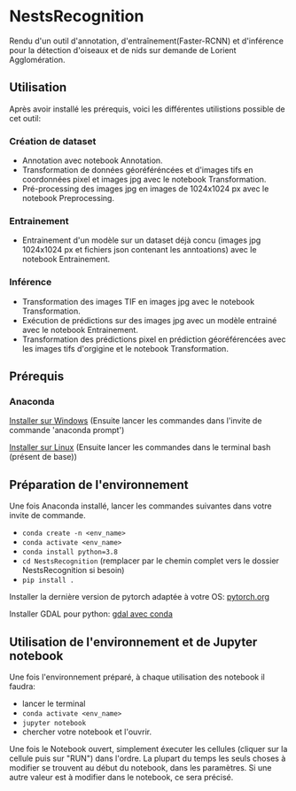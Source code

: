# NestsRecognition
Rendu d'un outil d'annotation, d'entraînement(Faster-RCNN) et d'inférence pour la détection d'oiseaux et de nids sur demande de Lorient Agglomération.

## Utilisation
Après avoir installé les prérequis, voici les différentes utilistions possible de cet outil:

### Création de dataset
- Annotation avec notebook Annotation.
- Transformation de données géoréféréncées et d'images tifs en coordonnées pixel et images jpg avec le notebook Transformation.
- Pré-processing des images jpg en images de 1024x1024 px avec le notebook Preprocessing. 

### Entrainement
- Entrainement d'un modèle sur un dataset déjà concu (images jpg 1024x1024 px et fichiers json contenant les anntoations) avec le notebook Entrainement.

### Inférence
- Transformation des images TIF en images jpg avec le notebook Transformation.
- Exécution de prédictions sur des images jpg avec un modèle entrainé avec le notebook Entrainement.
- Transformation des prédictions pixel en prédiction géoréférencées avec les images tifs d'orgigine et le notebook Transformation.


## Prérequis
### Anaconda
[Installer sur Windows](https://www.anaconda.com/products/individual#windows)   (Ensuite lancer les commandes dans l'invite de commande 'anaconda prompt')

[Installer sur Linux](https://docs.anaconda.com/anaconda/install/linux/)        (Ensuite lancer les commandes dans le terminal bash (présent de base))

## Préparation de l'environnement  
Une fois Anaconda installé, lancer les commandes suivantes dans votre invite de commande.
- `conda create -n <env_name>`
- `conda activate <env_name>`
- `conda install python=3.8`
- `cd NestsRecognition` (remplacer par le chemin complet vers le dossier NestsRecognition si besoin)
- `pip install .`

Installer la dernière version de pytorch adaptée à votre OS: [pytorch.org](https://pytorch.org)

Installer GDAL pour python: [gdal avec conda](https://anaconda.org/conda-forge/gdal)

## Utilisation de l'environnement et de Jupyter notebook
Une fois l'environnement préparé, à chaque utilisation des notebook il faudra:
- lancer le terminal
- `conda activate <env_name>`
- `jupyter notebook`
- chercher votre notebook et l'ouvrir.

Une fois le Notebook ouvert, simplement éxecuter les cellules (cliquer sur la cellule puis sur "RUN") dans l'ordre. La plupart du temps les seuls choses à modifier se trouvent au début du notebook, dans les paramètres. Si une autre valeur est à modifier dans le notebook, ce sera précisé.
